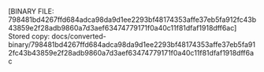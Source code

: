 [BINARY FILE: 798481bd4267ffd684adca98da9d1ee2293bf48174353affe37eb5fa912fc43b43859e2f28adb9860a7d3aef63474779171f0a40c11f81dfaf1918dff6ac]
Stored copy: docs/converted-binary/798481bd4267ffd684adca98da9d1ee2293bf48174353affe37eb5fa912fc43b43859e2f28adb9860a7d3aef63474779171f0a40c11f81dfaf1918dff6ac
